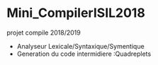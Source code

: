 # Mini_CompilerISIL2018
projet compile 2018/2019

- Analyseur Lexicale/Syntaxique/Symentique
- Generation du code intermidiere :Quadreplets
